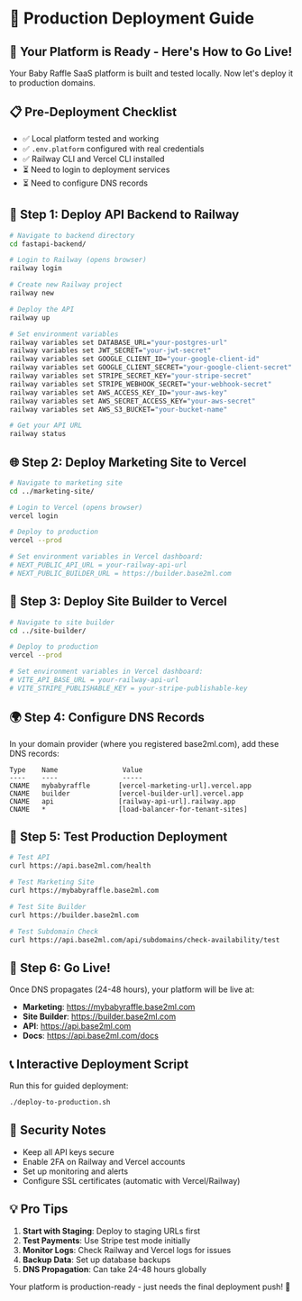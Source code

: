 # 🚀 Production Deployment Guide

## 🎯 Your Platform is Ready - Here's How to Go Live!

Your Baby Raffle SaaS platform is built and tested locally. Now let's deploy it to production domains.

## 📋 Pre-Deployment Checklist

- ✅ Local platform tested and working
- ✅ `.env.platform` configured with real credentials
- ✅ Railway CLI and Vercel CLI installed
- ⏳ Need to login to deployment services
- ⏳ Need to configure DNS records

## 🚀 Step 1: Deploy API Backend to Railway

```bash
# Navigate to backend directory
cd fastapi-backend/

# Login to Railway (opens browser)
railway login

# Create new Railway project
railway new

# Deploy the API
railway up

# Set environment variables
railway variables set DATABASE_URL="your-postgres-url"
railway variables set JWT_SECRET="your-jwt-secret"
railway variables set GOOGLE_CLIENT_ID="your-google-client-id"
railway variables set GOOGLE_CLIENT_SECRET="your-google-client-secret"
railway variables set STRIPE_SECRET_KEY="your-stripe-secret"
railway variables set STRIPE_WEBHOOK_SECRET="your-webhook-secret"
railway variables set AWS_ACCESS_KEY_ID="your-aws-key"
railway variables set AWS_SECRET_ACCESS_KEY="your-aws-secret"
railway variables set AWS_S3_BUCKET="your-bucket-name"

# Get your API URL
railway status
```

## 🌐 Step 2: Deploy Marketing Site to Vercel

```bash
# Navigate to marketing site
cd ../marketing-site/

# Login to Vercel (opens browser)
vercel login

# Deploy to production
vercel --prod

# Set environment variables in Vercel dashboard:
# NEXT_PUBLIC_API_URL = your-railway-api-url
# NEXT_PUBLIC_BUILDER_URL = https://builder.base2ml.com
```

## 🔧 Step 3: Deploy Site Builder to Vercel

```bash
# Navigate to site builder
cd ../site-builder/

# Deploy to production
vercel --prod

# Set environment variables in Vercel dashboard:
# VITE_API_BASE_URL = your-railway-api-url
# VITE_STRIPE_PUBLISHABLE_KEY = your-stripe-publishable-key
```

## 🌍 Step 4: Configure DNS Records

In your domain provider (where you registered base2ml.com), add these DNS records:

```dns
Type    Name                Value
----    ----                -----
CNAME   mybabyraffle       [vercel-marketing-url].vercel.app
CNAME   builder            [vercel-builder-url].vercel.app  
CNAME   api                [railway-api-url].railway.app
CNAME   *                  [load-balancer-for-tenant-sites]
```

## 🧪 Step 5: Test Production Deployment

```bash
# Test API
curl https://api.base2ml.com/health

# Test Marketing Site
curl https://mybabyraffle.base2ml.com

# Test Site Builder  
curl https://builder.base2ml.com

# Test Subdomain Check
curl https://api.base2ml.com/api/subdomains/check-availability/test
```

## 🎉 Step 6: Go Live!

Once DNS propagates (24-48 hours), your platform will be live at:

- **Marketing**: https://mybabyraffle.base2ml.com
- **Site Builder**: https://builder.base2ml.com
- **API**: https://api.base2ml.com
- **Docs**: https://api.base2ml.com/docs

## 📞 Interactive Deployment Script

Run this for guided deployment:

```bash
./deploy-to-production.sh
```

## 🔐 Security Notes

- Keep all API keys secure
- Enable 2FA on Railway and Vercel accounts
- Set up monitoring and alerts
- Configure SSL certificates (automatic with Vercel/Railway)

## 💡 Pro Tips

1. **Start with Staging**: Deploy to staging URLs first
2. **Test Payments**: Use Stripe test mode initially
3. **Monitor Logs**: Check Railway and Vercel logs for issues
4. **Backup Data**: Set up database backups
5. **DNS Propagation**: Can take 24-48 hours globally

Your platform is production-ready - just needs the final deployment push! 🚀